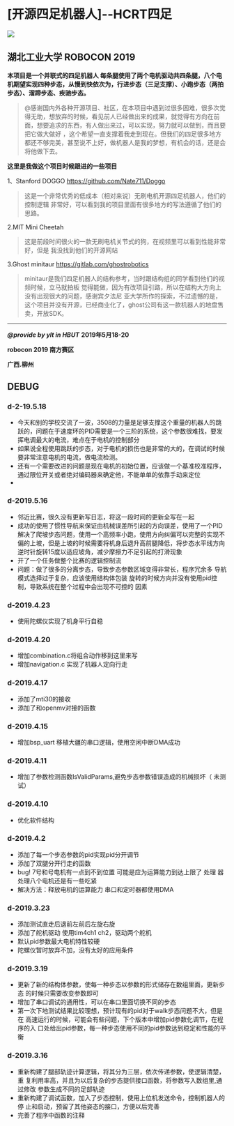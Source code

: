 ﻿# [开源四足机器人]--HCRT四足

![](./img/Jump.gif)

## 湖北工业大学 ROBOCON 2019 

**本项目是一个并联式的四足机器人 每条腿使用了两个电机驱动共四条腿，八个电机期望实现四种步态，从慢到快依次为，行进步态（三足支撑）、小跑步态（两拍步态）、溜蹄步态、疾驰步态。**


>@感谢国内外各种开源项目、社区，在本项目中遇到过很多困难，很多次觉得无助，想放弃的时候，看见前人已经做出来的成果，就觉得有方向在前面，想要追求的东西，有人做出来过，可以实现，努力就可以做到，而且要把它做大做好 ，这个希望一直支撑着我走到现在。但我们的四足很多地方都还不够完美，甚至说不上好，做机器人是我的梦想，有机会的话，还是会将他做下去。

**这里是我做这个项目时候跟进的一些项目**

1、Stanford DOGGO https://github.com/Nate711/Doggo
>这是一个非常优秀的低成本（相对来说）无刷电机开源四足机器人，他们的控制逻辑
非常好，可以看到我的项目里面有很多地方的写法遵循了他们的思路。

2.MIT Mini Cheetah

>这是前段时间很火的一款无刷电机关节式的狗，在视频里可以看到性能非常好，但是
我没找到他们的开源网站

3.Ghost minitaur https://gitlab.com/ghostrobotics
>minitaur是我们四足机器人的结构参考，当时跟结构组的同学看到他们的视频时候，立马就拍板
觉得能做，因为有改项目引路，所以在结构大方向上没有出现很大的问题，感谢宾夕法尼
亚大学所作的探索，不过遗憾的是，这个项目并没有开源，已经商业化了，ghost公司有这一款机器人的地盘售卖，开放SDK。

---


***@provide by ylt in HBUT*** **2019年5月18-20**

**robocon 2019 南方赛区**

**广西.柳州**

## DEBUG

### d-2-19.5.18
+ 今天和别的学校交流了一波，3508的力量是足够支撑这个重量的机器人的跳跃的，问题在于速度环的PID需要是一个三阶的系统，这个参数很难找，要发挥电调最大的电流，难点在于电机的控制部分
+ 如果说全程使用跳跃的步态，对于电机的损伤也是非常的大的，在调试的时候要非常注意电机的电流，做电流检测。
+ 还有一个需要改进的问题是现在电机的初始位置，应该做一个基准校准程序，通过限位开关或者绝对编码器来确定他，不能单单的依靠手动来定位
+ 



### d-2019.5.16
+ 邻近比赛，很久没有更新写日志，将这一段时间的更新全写在一起
+ 成功的使用了惯性导航来保证由机械误差所引起的方向误差，使用了一个PID
解决了爬坡步态问题，使用一个高频率小跑，使用方向纠偏可以完整的实现不
偏的上坡，但是上坡的时候需要将机身后退升高前腿降低，将步态水平线方向
逆时针旋转15度以适应坡角，减少摩擦力不足引起的打滑现象
+ 开了一个任务做整个比赛的逻辑控制流
+ 问题：做了很多的分离步态，导致步态参数区域变得非常长，程序冗余多
导航模式选择过于复杂，应该使用结构体包装
旋转的时候方向并没有使用pid控制，导致系统在整个过程中会出现不可控的
因素


### d-2019.4.23
+ 使用陀螺仪实现了机身平行自稳


### d-2019.4.20
 + 增加combination.c将组合动作移到这里来写
 + 增加navigation.c 实现了机器人定向行走


### d-2019.4.17
+ 添加了mti30的接收 
+ 添加了和openmv对接的函数


### d-2019.4.15
+ 增加bsp_uart 移植大疆的串口逻辑，使用空闲中断DMA成功


### d-2019.4.11
+ 增加了参数检测函数IsValidParams,避免步态参数错误造成的机械损坏（
未测试）


### d-2019.4.10
+ 优化软件结构


### d-2019.4.2
+ 添加了每一个步态参数的pid实现pid分开调节
+ 添加了双腿分开行走的函数
+ bug! 7号和号电机有一点到不到位置  可能是应为运算能力到达上限了 处理
器处理八个电机还是有一些吃紧
+ 解决方法：释放电机的运算能力 串口和定时器都使用DMA


### d-2019.3.23
+ 添加测试直走后退前左前后左旋右旋
+ 添加了舵机驱动 使用tim4ch1 ch2，驱动两个舵机
+ 默认pid参数最大电机特性较硬
+ 陀螺仪暂时放弃不加，没有太好的应用条件


### d-2019.3.19
+ 更新了新的结构体参数，使每一种步态以参数的形式储存在数组里面，更新步态
的时候只需要改变参数即可
+ 增加了串口调试的通用性，可以在串口里面切换不同的步态
+ 第一次下地测试结果比较理想，预计现有的pid对于walk步态问题不大，但是在
高速运行的时候，可能会有些问题，下个版本中增加pid参数化调节，在程序的入
口处给出pid参数，每一种步态使用不同的pid参数达到稳定和性能的平衡


### d-2019.3.16
+ 重新构建了腿部轨迹计算逻辑，将其分为三层，依次传递参数，使逻辑清楚，重
复利用率高，并且为以后复杂的步态提供接口函数，将参数写入数组里,通过修改
参数生成不同的足部轨迹
+ 重新构建了调试函数，加入了步态控制，使用上位机发送命令，控制机器人的停
止和启动，预留了其他姿态的接口，方便以后完善
+ 完善了程序中函数的注释


